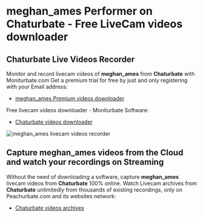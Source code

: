 # meghan_ames Performer on Chaturbate - Free LiveCam videos downloader

## Chaturbate Live Videos Recorder

Monitor and record livecam videos of **meghan_ames** from **Chaturbate** with Moniturbate.com
Get a premium trial for free by just and only registering with your Email address:
* [meghan_ames Premium videos downloader](https://moniturbate.com/request-demo-licence-key.html)

Free livecam videos downloader - Moniturbate Software:
* [Chaturbate videos downloader](https://moniturbate.com/moniturbate-download-software.html)

![meghan_ames livecam videos recorder](https://peachurnet.com/templates/moniturbate-software.png)


## Capture meghan_ames videos from the Cloud and watch your recordings on Streaming

Without the need of downloading a software, capture **meghan_ames** livecam videos from **Chaturbate** 100% online.
Watch Livecam archives from **Chaturbate** unlimitedly from thousands of existing recordings, only on Peachurbate.com and its websites network:
* [Chaturbate videos archives](https://peachurnet.com/)